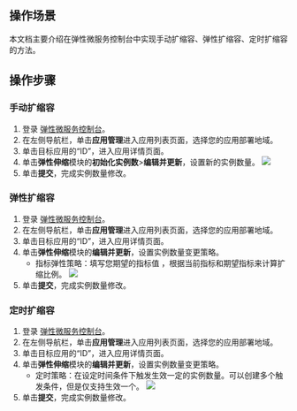 ## 操作场景

本文档主要介绍在弹性微服务控制台中实现手动扩缩容、弹性扩缩容、定时扩缩容的方法。

## 操作步骤
### 手动扩缩容
1. 登录 [弹性微服务控制台](https://console.cloud.tencent.com/tem)。
2. 在左侧导航栏，单击**应用管理**进入应用列表页面，选择您的应用部署地域。
3. 单击目标应用的“ID”，进入应用详情页面。
4. 单击**弹性伸缩**模块的**初始化实例数**>**编辑并更新**，设置新的实例数量。
![](https://qcloudimg.tencent-cloud.cn/raw/62a370063db119f6ce5f7d7b6c0ae86c.jpg)
5. 单击**提交**，完成实例数量修改。

### 弹性扩缩容
1. 登录 [弹性微服务控制台](https://console.cloud.tencent.com/tem)。
2. 在左侧导航栏，单击**应用管理**进入应用列表页面，选择您的应用部署地域。
3. 单击目标应用的“ID”，进入应用详情页面。
4. 单击**弹性伸缩**模块的**编辑并更新**，设置实例数量变更策略。
   - 指标弹性策略：填写您期望的指标值 ，根据当前指标和期望指标来计算扩缩比例。
   ![](https://main.qcloudimg.com/raw/c3838be508e284fc4e3bd54c3f8fabd0.png)
5. 单击**提交**，完成实例数量修改。


### 定时扩缩容
1. 登录 [弹性微服务控制台](https://console.cloud.tencent.com/tem)。
2. 在左侧导航栏，单击**应用管理**进入应用列表页面，选择您的应用部署地域。
3. 单击目标应用的“ID”，进入应用详情页面。
4. 单击**弹性伸缩**模块的**编辑并更新**，设置实例数量变更策略。
   - 定时策略：在设定时间条件下触发生效一定的实例数量。可以创建多个触发条件，但是仅支持生效一个。
     ![](https://main.qcloudimg.com/raw/4e0b30ab6cd20449896ec7a8b494f649.png)
5. 单击**提交**，完成实例数量修改。
